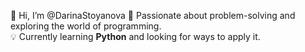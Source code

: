 👋 Hi, I’m @DarinaStoyanova
🚀 Passionate about problem-solving and exploring the world of programming.  
💡 Currently learning **Python** and looking for ways to apply it.    
<!---
DarinaStoyanova/DarinaStoyanova is a ✨ special ✨ repository because its `README.md` (this file) appears on your GitHub profile.
You can click the Preview link to take a look at your changes.
--->
